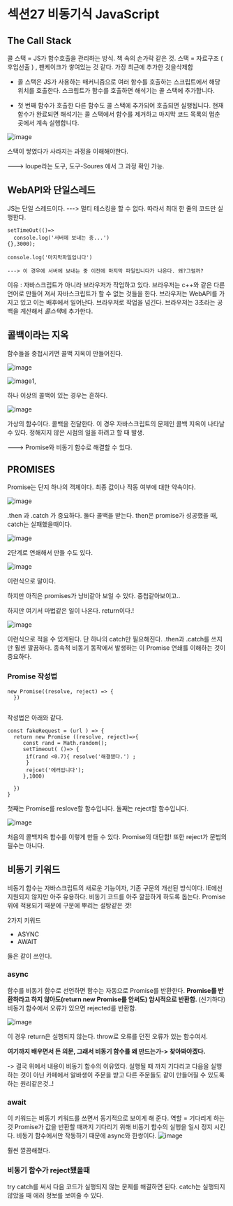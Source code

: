 <h1>섹션27 비동기식 JavaScript</h1>

<h2> The Call Stack </h2>

콜 스택 = JS가 함수호출을 관리하는 방식. 
책 속의 손가락 같은 것. 
스택 = 자료구조 ( 후입선출 )  , 팬케이크가 쌓여있는 것 같다. 
가장 최근에 추가한 것을삭제함 

- 콜 스택은 JS가 사용하는 매커니즘으로 여러 함수를 호출하는 스크립트에서 해당 위치를 호출한다. 
스크립트가 함수를 호출하면 해석기는 콜 스택에 추가합니다. 

- 첫 번째 함수가 호출한 다른 함수도 콜 스택에 추가되어 호출되면 실행됩니다. 현재 함수가 완료되면 
해석기는 콜 스택에서 함수를 제거하고 마지막 코드 목록의 멈춘 곳에서 계속 실행합니다. 

![image](https://user-images.githubusercontent.com/70703716/180751475-8874fdce-a28f-4a96-ae32-9ab559b6bf5f.png)

스택이 쌓였다가 사라지는 과정을 이해해야한다. 

---> loupe라는 도구, 도구-Soures 에서 그 과정 확인 가능. 

<h2>WebAPI와 단일스레드</h2>

JS는 단일 스레드이다. 
---> 멀티 테스킹을 할 수 없다. 따라서 최대 한 줄의 코드만 실행한다. 

```
setTimeOut(()=> 
  console.log('서버에 보내는 중...')
{},3000);

console.log('마지막파일입니다')

---> 이 경우에 서버에 보내는 중 이전에 마지막 파일입니다가 나온다. 왜?그럴까?

```
이유 : 자바스크립트가 아니라 브라우저가 작업하고 있다. 브라우저는 c++와 같은 다른 언어로 만들어 져서 
자바스크립트가 할 수 없는 것들을 한다. 브라우저는 WebAPI를  가지고 있고 이는 배후에서 일어난다. 
브라우저로 작업을 넘긴다. 
브라우저는 3초라는 공백을 계산해서 *콜스택*에 추가한다. 

<h2> 콜백이라는 지옥 </h2>

함수들을 중첩시키면 콜백 지옥이 만들어진다. 

![image](https://user-images.githubusercontent.com/70703716/180755088-3d835402-c7f6-4412-b5cf-458bf89c8c36.png)

![image](https://user-images.githubusercontent.com/70703716/180755559-a516b35e-b414-4476-ab78-60ca7e9e5555.png)1, 

하나 이상의 콜백이 있는 경우는 흔하다. 

![image](https://user-images.githubusercontent.com/70703716/180756072-efbfd435-2a47-4f25-bfb3-e6d8cf88ac6f.png)

가상의 함수이다. 콜백을 전달한다. 
이 경우 자바스크립트의 문제인 콜백 지옥이 나타날 수 있다. 정해지지 않은 시점의 일을 하려고 할 때 발생.

---> Promise와 비동기 함수로 해결할 수 있다. 


<h2> PROMISES </h2>

Promise는 단지 하나의 객체이다.  최종 값이나 작동 여부에 대한 약속이다. 

![image](https://user-images.githubusercontent.com/70703716/180762882-294b0820-9e39-4e28-b2f1-b6bc2953a85d.png)

.then 과 .catch 가 중요하다. 
둘다 콜백을 받는다. then은 promise가 성공했을 때, catch는 실패했을때이다. 
 
![image](https://user-images.githubusercontent.com/70703716/180764356-e2bb85ab-55aa-469e-b959-1102ef59a554.png)

2단계로 연쇄해서 만들 수도 있다. 

![image](https://user-images.githubusercontent.com/70703716/180764412-548bf9f0-de6d-413c-a2c7-3d6c125e6fa2.png)

이런식으로 말이다. 

하지만 아직은 promises가 낭비같아 보일 수 있다. 중첩같아보이고.. 

하지만 여기서 마법같은 일이 나온다. 
return이다.! 

![image](https://user-images.githubusercontent.com/70703716/180765485-ccabd763-b8e0-4171-839d-c592d83f60ac.png)

이런식으로 적을 수 있게된다. 단 하나의 catch만 필요해진다. 
.then과 .catch를 쓰지만 훨씬 깔끔하다. 
종속적 비동기 동작에서 발생하는 이 Promise 연쇄를 이해하는 것이 중요하다. 
<h3> Promise 작성법 </h3>

```
new Promise((resolve, reject) => {
  })
  
```
작성법은 아래와 같다. 
```
const fakeRequest = (url ) => {
  return new Promise ((resolve, reject)=>{
     const rand = Math.random();
     setTimeout( ()=> {
      if(rand <0.7){ resolve('해결됐다.') ;
      }
      rejcet('에러입니다');
     },1000)
     
  })
}

```
첫째는 Promise를 reslove할 함수입니다. 둘째는 reject할 함수입니다. 

![image](https://user-images.githubusercontent.com/70703716/180770886-bcd53b18-97b3-4425-aa76-71881b9a69c4.png)

처음의 콜백지옥 함수를 이렇게 만들 수 있다. Promise의 대단함! 또한 reject가 문법의 필수는 아니다. 

<h2> 비동기 키워드 </h2>

비동기 함수는 자바스크립트의 새로운 기능이자, 기존 구문의 개선된 방식이다. 
IE에선 지원되지 않지만 아주 유용하다. 비동기 코드를 아주 깔끔하게 하도록 돕는다. 
Promise위에 적용되기 때문에 구문에 뿌리는 설탕같은 것! 

2가지 키워드
- ASYNC
- AWAIT

둘은 같이 쓰인다. 

<h3> async </h3>

함수를 비동기 함수로 선언하면 함수는 자동으로 Promise를 반환한다. 
<b>Promise를 반환하라고 하지 않아도(return new Promise를 안써도) 암시적으로 반환함.  </b>
(신기하다)
비동기 함수에서 오류가 있으면 rejected를 반환함. 

![image](https://user-images.githubusercontent.com/70703716/180776283-c91253cb-ae51-4e30-bc48-8e80583da686.png)

이 경우 return은 실행되지 않는다. throw로 오류를 던진 오류가 있는 함수여서.

<b>여기까지 배우면서 든 의문, 그래서 비동기 함수를 왜 만드는가-> 찾아봐야겠다. </b>

-> 결국 위에서 내용이 비동기 함수의 이유였다. 실행될 때 까지 기다리고 다음을 실행하는 것이 아닌 카페에서 알바생이 
주문을 받고 다른 주문들도 같이 만들어질 수 있도록 하는 원리같은것..! 


<h3> await </h3>

이 키워드는 비동기 키워드를 쓰면서 동기적으로 보이게 해 준다. 
역할 = 기다리게 하는 것 
Promise가 값을 반환할 때까지 기다리기 위해 비동기 함수의 실행을 일시 정지 시킨다. 
비동기 함수에서만 작동하기 때문에 async와 한쌍이다. 
![image](https://user-images.githubusercontent.com/70703716/180777805-af236c17-adf7-4a71-b1ef-7cedba01498e.png)

훨씬 깔끔해졌다. 

<h3> 비동기 함수가 reject됐을때  </h3>
try catch를 써서 다음 코드가 실행되지 않는 문제를 해결하면 된다. 
catch는 실행되지 않았을 때 에러 정보를 보여줄 수 있다. 
